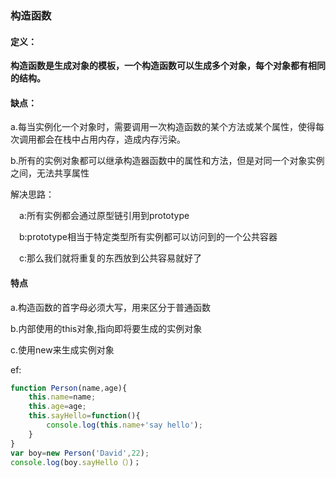 ### 构造函数

#### 定义：

**构造函数是生成对象的模板，一个构造函数可以生成多个对象，每个对象都有相同的结构。**

#### 缺点：

a.每当实例化一个对象时，需要调用一次构造函数的某个方法或某个属性，使得每次调用都会在栈中占用内存，造成内存污染。

b.所有的实例对象都可以继承构造器函数中的属性和方法，但是对同一个对象实例之间，无法共享属性

解决思路：

　a:所有实例都会通过原型链引用到prototype

　b:prototype相当于特定类型所有实例都可以访问到的一个公共容器

　c:那么我们就将重复的东西放到公共容易就好了

#### 特点

a.构造函数的首字母必须大写，用来区分于普通函数

b.内部使用的this对象,指向即将要生成的实例对象

c.使用new来生成实例对象

ef:

```js
function Person(name,age){
    this.name=name;
    this.age=age;
    this.sayHello=function(){
        console.log(this.name+'say hello');
    }
}
var boy=new Person('David',22);
console.log(boy.sayHello（）)；
```



